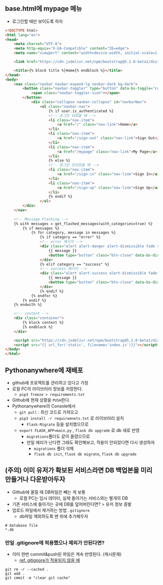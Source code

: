## base.html에 mypage 메뉴
- 로그인할 때만 보이도록 하자

```html
<!DOCTYPE html>
<html lang="en">
<head>
    <meta charset="UTF-8">
    <meta http-equiv="X-UA-Compatible" content="IE=edge">
    <meta name="viewport" content="width=device-width, initial-scale=1.0">

    <link href="https://cdn.jsdelivr.net/npm/bootstrap@5.2.0-beta1/dist/css/bootstrap.min.css" rel="stylesheet" integrity="sha384-0evHe/X+R7YkIZDRvuzKMRqM+OrBnVFBL6DOitfPri4tjfHxaWutUpFmBp4vmVor" crossorigin="anonymous">

    <title>{% block title %}Home{% endblock %}</title>
</head>
<body>
    <nav class="navbar navbar-expand-lg navbar-dark bg-dark">
        <button class="navbar-toggler" type="button" data-bs-toggle="collapse" data-bs-target="#navbarNav" aria-controls="navbarNav" aria-expanded="false" aria-label="Toggle navigation">
            <span class="navbar-toggler-icon"></span>
        </button>
            <div class="collapse navbar-collapse" id="navbarNav">
                <ul class="navbar-nav">
                    {% if user.is_authenticated %}
                    <!-- 로그인 되었을 때 -->
                    <li class="nav-item">
                        <a href="/" class="nav-link">Home</a>
                    </li>
                    <li class="nav-item">
                        <a href="/sign-out" class="nav-link">Sign Out</a>
                    </li>
                    <li class="nav-item">
                        <a href="/mypage" class="nav-link">My Page</a>
                    </li>
                    {% else %}
                    <!-- 로그인 안되었을 때 -->
                    <li class="nav-item">
                        <a href="/sign-in" class="nav-link">Sign In</a>
                    </li>
                    <li class="nav-item">
                        <a href="/sign-up" class="nav-link">Sign Up</a>
                    </li>
                    {% endif %}
                </ul>
        </div>
    </nav>
    
    <!-- Message Flashing -->
    {% with messages = get_flashed_messages(with_categories=true) %}
        {% if messages %}
            {% for category, message in messages %}
                {% if category == "error" %}         
                <!-- error 메시지 -->
                <div class="alert alert-danger alert-dismissible fade show" role="alert">
                    {{ message }}
                    <button type="button" class="btn-close" data-bs-dismiss="alert" aria-label="Close"></button>
                </div>
                {% elif category == "success" %}
                <!-- success 메시지 -->
                <div class="alert alert-success alert-dismissible fade show" role="alert">
                    {{ message }}
                    <button type="button" class="btn-close" data-bs-dismiss="alert" aria-label="Close"></button>
                </div>
                {% endif %}
            {% endfor %}
        {% endif %}
    {% endwith %}

    <!-- content -->
    <div class="container">
        {% block content %}
        {% endblock %}
    </div>

    <script src="https://cdn.jsdelivr.net/npm/bootstrap@5.2.0-beta1/dist/js/bootstrap.bundle.min.js" integrity="sha384-pprn3073KE6tl6bjs2QrFaJGz5/SUsLqktiwsUTF55Jfv3qYSDhgCecCxMW52nD2" crossorigin="anonymous"></script>
    <script src="{{ url_for('static', filename='index.js')}}"></script>
</body>
</html>
```

## Pythonanywhere에 재배포
- github에 프로젝트를 관리하고 있다고 가정
- 로컬 PC의 라이브러리 정보를 저장한다.
    - `pip3 freeze > requirements.txt`
- Github에 현재 상황을 `PUSH`한다.
- Pythonanywhere의 Console에서 
    - `git pull` : 최신 코드로 가져오고
    - `pip3 install -r requiremnets.txt` 로 라이브러리 설치
        - `Flask-Migrate` 등을 설치했으므로
    - `export FLASK_APP=main.py` , `flask db upgrade` 로 db 새로 반영
        - `migrations`폴더도 같이 올렸으므로
        - 만일 에러가 난다면 그래도 확인해보고, 적용이 안되었다면 다시 생성하자
            - `migrations` 폴더 삭제
            - `flask db init`, `flask db migrate`, `flask db upgrade`

## (주의) 이미 유저가 확보된 서비스라면 DB 백업본을 미리 만들거나 다운받아두자
- Github에 올릴 때 DB파일은 빼는 게 보통
    - 로컬 PC는 임시 데이터, 실제 돌아가는 서비스와는 별개의 DB
- 기존 서비스에 돌아가는 곳에 DB를 덮어버린다면? > 유저 정보 증발
- 업로드 파일에서 제거하는 방법 `.gitignore`
    - db파일 제외하도록 맨 위에 추가해두자
```
# database file
*.db
```

### 만일 .gitignore에 적용했으나 제외가 안된다면?
- 이미 한번 commit&push된 파일은 계속 반영된다. (캐시문제)
    - [ref. gitignore가 적용되지 않을 때](https://sunnytdy.tistory.com/8)
```
git rm -r --cached .
git add .
git cmmit -m "clear git cache"
```